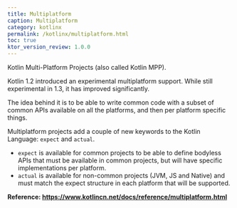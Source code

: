 ```yaml
---
title: Multiplatform
caption: Multiplatform
category: kotlinx
permalink: /kotlinx/multiplatform.html
toc: true
ktor_version_review: 1.0.0
---
```


Kotlin Multi-Platform Projects (also called Kotlin MPP).

Kotlin 1.2 introduced an experimental multiplatform support. While still experimental in 1.3, it has improved significantly.

The idea behind it is to be able to write common code with a subset of common APIs available on all the platforms,
and then per platform specific things.

Multiplatform projects add a couple of new keywords to the Kotlin Language: `expect` and `actual`.

* `expect` is available for common projects to be able to define bodyless APIs that must be available in common projects,
but will have specific implementations per platform.
* `actual` is available for non-common projects (JVM, JS and Native) and must match the expect structure in each platform
that will be supported.

**Reference: <https://www.kotlincn.net/docs/reference/multiplatform.html>**
